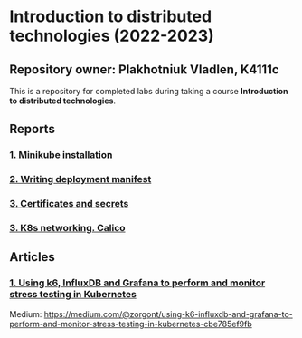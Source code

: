 # Introduction to distributed technologies (2022-2023)
## Repository owner: Plakhotniuk Vladlen, K4111c
This is a repository for completed labs during taking a course **Introduction to distributed technologies**.

## Reports
### [1. Minikube installation](lab1/lab1_report.md)
### [2. Writing deployment manifest](lab2/lab2_report.md)
### [3. Certificates and secrets](lab3/lab3_report.md)
### [3. K8s networking. Calico](lab4/lab4_report.md)

## Articles
### [1. Using k6, InfluxDB and Grafana to perform and monitor stress testing in Kubernetes](article/article.md)
Medium: https://medium.com/@zorgont/using-k6-influxdb-and-grafana-to-perform-and-monitor-stress-testing-in-kubernetes-cbe785ef9fb